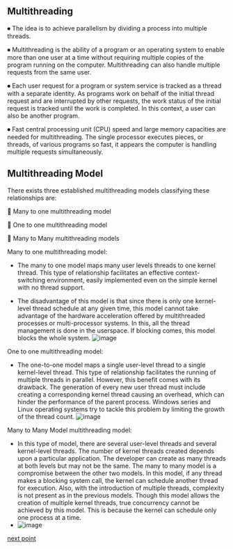## Multithreading

⏺ The idea is to achieve parallelism by dividing a process into multiple threads. 

⏺ Multithreading is the ability of a program or an operating system to enable more than one user at a time without requiring multiple copies of the program running on the computer. Multithreading can also handle multiple requests from the same user.

⏺ Each user request for a program or system service is tracked as a thread with a separate identity. As programs work on behalf of the initial thread request and are interrupted by other requests, the work status of the initial request is tracked until the work is completed. In this context, a user can also be another program.

⏺ Fast central processing unit (CPU) speed and large memory capacities are needed for multithreading. The single processor executes pieces, or threads, of various programs so fast, it appears the computer is handling multiple requests simultaneously.


## Multithreading Model
There exists three established multithreading models classifying these relationships are:

🛑 Many to one multithreading model

🛑 One to one multithreading model

🛑 Many to Many multithreading models


   Many to one multithreading model:
- The many to one model maps many user levels threads to one kernel thread. This type of relationship facilitates an effective context-switching environment, easily implemented even on the simple kernel with no thread support.

- The disadvantage of this model is that since there is only one kernel-level thread schedule at any given time, this model cannot take advantage of the hardware acceleration offered by multithreaded processes or multi-processor systems. In this, all the thread management is done in the userspace. If blocking comes, this model blocks the whole system.
![image](https://user-images.githubusercontent.com/93985255/206346684-66bc1aa9-06d9-4ee4-9d94-92fb8efd9d42.png)




 One to one multithreading model:
- The one-to-one model maps a single user-level thread to a single kernel-level thread. This type of relationship facilitates the running of multiple threads in parallel. However, this benefit comes with its drawback. The generation of every new user thread must include creating a corresponding kernel thread causing an overhead, which can hinder the performance of the parent process. Windows series and Linux operating systems try to tackle this problem by limiting the growth of the thread count.
![image](https://user-images.githubusercontent.com/93985255/206346721-c56da454-1e2a-45ea-b97c-7bde37e43264.png)



 Many to Many Model multithreading model:
- In this type of model, there are several user-level threads and several kernel-level threads. The number of kernel threads created depends upon a particular application. The developer can create as many threads at both levels but may not be the same. The many to many model is a compromise between the other two models. In this model, if any thread makes a blocking system call, the kernel can schedule another thread for execution. Also, with the introduction of multiple threads, complexity is not present as in the previous models. Though this model allows the creation of multiple kernel threads, true concurrency cannot be achieved by this model. This is because the kernel can schedule only one process at a time.
- ![image](https://user-images.githubusercontent.com/93985255/206346571-b21606c4-d9f0-439a-b51d-8f410a5bbf4b.png)




[next point](https://github.com/prashantjagtap2909/OS/blob/main/Topics/Operating%20System/07%20-%20Process%20control%20system%20call.md)
